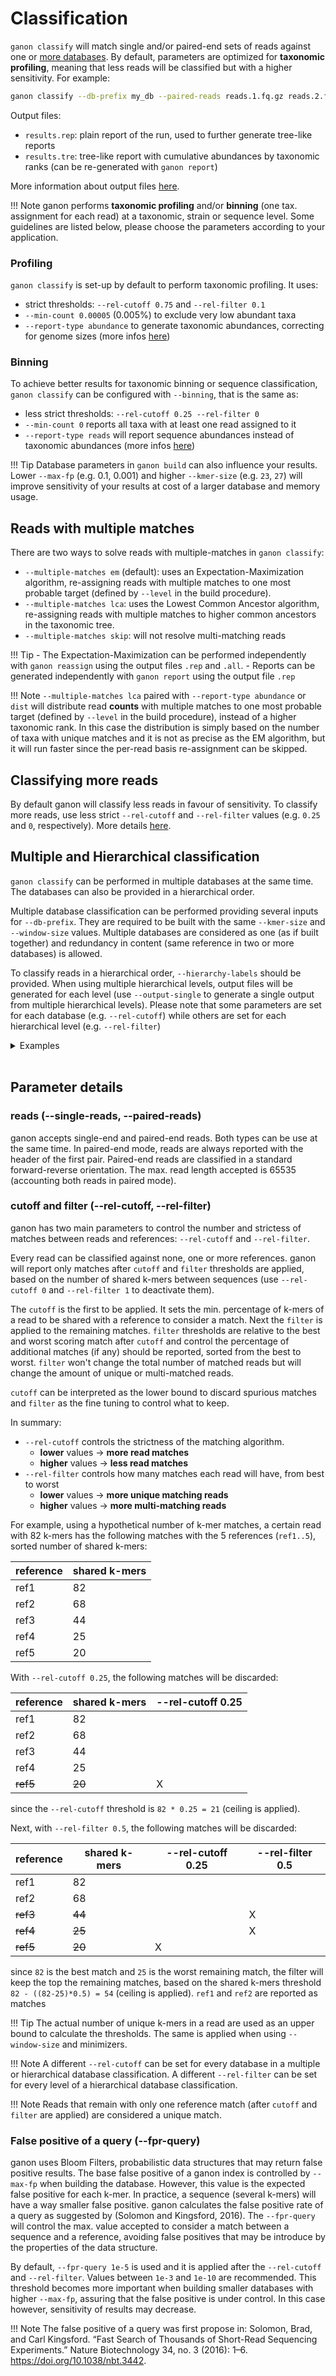 # Classification

`ganon classify` will match single and/or paired-end sets of reads against one or [more databases](#multiple-and-hierarchical-classification). 
By default, parameters are optimized for **taxonomic profiling**, meaning that less reads will be classified but with a higher sensitivity. For example:

```bash
ganon classify --db-prefix my_db --paired-reads reads.1.fq.gz reads.2.fq.gz --output-prefix results --threads 32
```

Output files:

 - `results.rep`: plain report of the run, used to further generate tree-like reports
 - `results.tre`: tree-like report with cumulative abundances by taxonomic ranks (can be re-generated with `ganon report`)

More information about output files [here](../outputfiles/#ganon-classify).

!!! Note
    ganon performs **taxonomic profiling** and/or **binning** (one tax. assignment for each read) at a taxonomic, strain or sequence level. Some guidelines are listed below, please choose the parameters according to your application.

### Profiling

`ganon classify` is set-up by default to perform taxonomic profiling. It uses:

 - strict thresholds: `--rel-cutoff 0.75` and `--rel-filter 0.1`
 - `--min-count 0.00005` (0.005%) to exclude very low abundant taxa
 - `--report-type abundance` to generate taxonomic abundances, correcting for genome sizes  (more infos [here](../reports/#report-type-report-type))

### Binning

To achieve better results for taxonomic binning or sequence classification, `ganon classify` can be configured with `--binning`, that is the same as:

 - less strict thresholds: `--rel-cutoff 0.25 --rel-filter 0`
 - `--min-count 0` reports all taxa with at least one read assigned to it
 - `--report-type reads` will report sequence abundances instead of taxonomic abundances (more infos [here](../reports/#report-type-report-type))

!!! Tip
    Database parameters in `ganon build` can also influence your results. Lower `--max-fp` (e.g. 0.1, 0.001) and higher `--kmer-size` (e.g. `23`, `27`) will improve sensitivity of your results at cost of a larger database and memory usage.

## Reads with multiple matches

There are two ways to solve reads with multiple-matches in `ganon classify`:

 - `--multiple-matches em` (default): uses an Expectation-Maximization algorithm, re-assigning reads with multiple matches to one most probable target (defined by `--level` in the build procedure).
 - `--multiple-matches lca`: uses the Lowest Common Ancestor algorithm, re-assigning reads with multiple matches to higher common ancestors in the taxonomic tree.
 - `--multiple-matches skip`: will not resolve multi-matching reads

!!! Tip
    - The Expectation-Maximization can be performed independently with `ganon reassign` using the output files `.rep` and `.all`.
    - Reports can be generated independently with `ganon report` using the output file `.rep`

!!! Note
    `--multiple-matches lca` paired with `--report-type abundance` or `dist` will distribute read **counts** with multiple matches to one most probable target (defined by `--level` in the build procedure), instead of a higher taxonomic rank. In this case the distribution is simply based on the number of taxa with unique matches and it is not as precise as the EM algorithm, but it will run faster since the per-read basis re-assignment can be skipped.

## Classifying more reads

By default ganon will classify less reads in favour of sensitivity. To classify more reads, use less strict `--rel-cutoff` and `--rel-filter` values (e.g. `0.25` and `0`, respectively). More details [here](#cutoff-and-filter-rel-cutoff-rel-filter).

## Multiple and Hierarchical classification

`ganon classify` can be performed in multiple databases at the same time. The databases can also be provided in a hierarchical order. 

Multiple database classification can be performed providing several inputs for `--db-prefix`. They are required to be built with the same `--kmer-size` and `--window-size` values. Multiple databases are considered as one (as if built together) and redundancy in content (same reference in two or more databases) is allowed.

To classify reads in a hierarchical order, `--hierarchy-labels` should be provided. When using multiple hierarchical levels, output files will be generated for each level (use `--output-single` to generate a single output from multiple hierarchical levels). Please note that some parameters are set for each database (e.g. `--rel-cutoff`) while others are set for each hierarchical level (e.g. `--rel-filter`)

<details>
  <summary>Examples</summary>
  <br>
Classification against 3 database (as if they were one) using the same cutoff:

```bash
ganon classify --db-prefix db1 db2 db3 \
               --rel-cutoff 0.75 \
               --single-reads reads.fq.gz
```

Classification against 3 database (as if they were one) using different error rates for each:

```bash
ganon classify --db-prefix  db1 db2 db3 \
               --rel-cutoff 0.2 0.3 0.1 \
               --single-reads reads.fq.gz
```

In this example, reads are going to be classified first against db1 and db2. Reads without a valid match will be further classified against db3. `--hierarchy-labels` are strings and are going to be sorted to define the hierarchy order, disregarding input order:

```bash
ganon classify --db-prefix            db1     db2      db3 \
               --hierarchy-labels 1_first 1_first 2_second \
               --single-reads reads.fq.gz
```

In this example, classification will be performed with different `--rel-cutoff` for each database. For each hierarchy levels (`1_first` and `2_second`) a different `--rel-filter` will be used:

```bash
ganon classify --db-prefix            db1     db2      db3 \
               --hierarchy-labels 1_first 1_first 2_second \
               --rel-cutoff             1     0.5     0.25 \
               --rel-filter           0.1              0.5 \
               --single-reads reads.fq.gz
```

</details>
<br>

## Parameter details

### reads (--single-reads, --paired-reads)

ganon accepts single-end and paired-end reads. Both types can be use at the same time. In paired-end mode, reads are always reported with the header of the first pair. Paired-end reads are classified in a standard forward-reverse orientation. The max. read length accepted is 65535 (accounting both reads in paired mode).

### cutoff and filter (--rel-cutoff, --rel-filter)

ganon has two main parameters to control the number and strictess of matches between reads and references: `--rel-cutoff` and `--rel-filter`.

Every read can be classified against none, one or more references. ganon will report only matches after `cutoff` and `filter` thresholds are applied, based on the number of shared k-mers between sequences (use `--rel-cutoff 0` and `--rel-filter 1` to deactivate them).

The `cutoff` is the first to be applied. It sets the min. percentage of k-mers of a read to be shared with a reference to consider a match. Next the `filter` is applied to the remaining matches. `filter` thresholds are relative to the best and worst scoring match after `cutoff` and control the percentage of additional matches (if any) should be reported, sorted from the best to worst. `filter` won't change the total number of matched reads but will change the amount of unique or multi-matched reads.

`cutoff` can be interpreted as the lower bound to discard spurious matches and `filter` as the fine tuning to control what to keep.

In summary:

  - `--rel-cutoff` controls the strictness of the matching algorithm.
    - **lower** values -> **more read matches**
    - **higher** values -> **less read matches**
  - `--rel-filter` controls how many matches each read will have, from best to worst
    - **lower** values -> **more unique matching reads**
    - **higher** values -> **more multi-matching reads**

For example, using a hypothetical number of k-mer matches, a certain read with 82 k-mers has the following matches with the 5 references (`ref1..5`), sorted number of shared k-mers:

| reference | shared k-mers |
|-----------|---------------|
| ref1      | 82            |
| ref2      | 68            |
| ref3      | 44            |
| ref4      | 25            |
| ref5      | 20            |

With `--rel-cutoff 0.25`, the following matches will be discarded:

| reference | shared k-mers | --rel-cutoff 0.25 |
|-----------|---------------|-------------------|
| ref1      | 82            |                   |
| ref2      | 68            |                   |
| ref3      | 44            |                   |
| ref4      | 25            |                   |
| ~~ref5~~  | ~~20~~        | X                 |

since the `--rel-cutoff` threshold is `82 * 0.25 = 21` (ceiling is applied).

Next, with `--rel-filter 0.5`, the following matches will be discarded:

| reference | shared k-mers | --rel-cutoff 0.25 | --rel-filter 0.5 |
|-----------|---------------|-------------------|------------------|
| ref1      | 82            |                   |                  |
| ref2      | 68            |                   |                  |
| ~~ref3~~  | ~~44~~        |                   | X                |
| ~~ref4~~  | ~~25~~        |                   | X                |
| ~~ref5~~  | ~~20~~        | X                 |                  |


since `82` is the best match and `25` is the worst remaining match, the filter will keep the top the remaining matches, based on the shared k-mers threshold `82 - ((82-25)*0.5) = 54` (ceiling is applied). `ref1` and `ref2` are reported as matches


!!! Tip
    The actual number of unique k-mers in a read are used as an upper bound to calculate the thresholds. The same is applied when using `--window-size` and minimizers.

!!! Note
    A different `--rel-cutoff` can be set for every database in a multiple or hierarchical database classification. A different `--rel-filter` can be set for every level of a hierarchical database classification.

!!! Note
    Reads that remain with only one reference match (after `cutoff` and `filter` are applied) are considered a unique match.



### False positive of a query (--fpr-query)

ganon uses Bloom Filters, probabilistic data structures that may return false positive results. The base false positive of a ganon index is controlled by `--max-fp` when building the database. However, this value is the expected false positive for each k-mer. In practice, a sequence (several k-mers) will have a way smaller false positive. ganon calculates the false positive rate of a query as suggested by (Solomon and Kingsford, 2016). The `--fpr-query` will control the max. value accepted to consider a match between a sequence and a reference, avoiding false positives that may be introduce by the properties of the data structure. 

By default, `--fpr-query 1e-5` is used and it is applied after the `--rel-cutoff` and `--rel-filter`. Values between `1e-3` and `1e-10` are recommended. This threshold becomes more important when building smaller databases with higher `--max-fp`, assuring that the false positive is under control. In this case however, sensitivity of results may decrease.

!!! Note
    The false positive of a query was first propose in: Solomon, Brad, and Carl Kingsford. “Fast Search of Thousands of Short-Read Sequencing Experiments.” Nature Biotechnology 34, no. 3 (2016): 1–6. https://doi.org/10.1038/nbt.3442.